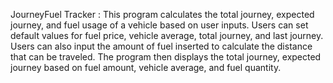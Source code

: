 JourneyFuel Tracker : This program calculates the total journey, expected journey, and fuel usage of a vehicle based on user inputs. Users can set default values for fuel price, vehicle average, total journey, and last journey. Users can also input the amount of fuel inserted to calculate the distance that can be traveled. The program then displays the total journey, expected journey based on fuel amount, vehicle average, and fuel quantity.
